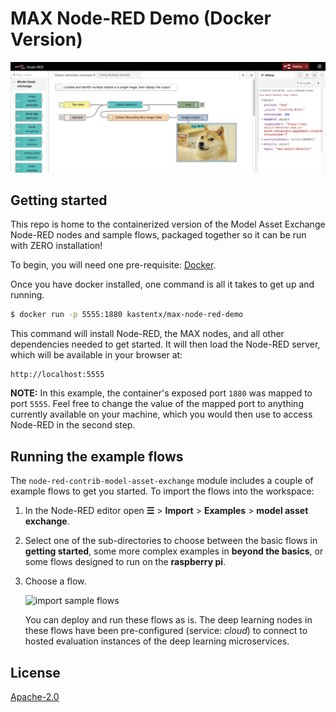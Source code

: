 # MAX Node-RED Demo (Docker Version)

![Sample Node-RED Flow for MAX Object Detector](/assets/object_detector.png)

## Getting started

This repo is home to the containerized version of the Model Asset Exchange Node-RED nodes and sample flows, packaged together so it can be run with ZERO installation!

To begin, you will need one pre-requisite: [Docker](http://www.docker.com).

Once you have docker installed, one command is all it takes to get up and running.

```bash
$ docker run -p 5555:1880 kastentx/max-node-red-demo
```

This command will install Node-RED, the MAX nodes, and all other dependencies needed to get started. It will then load the Node-RED server, which will be available in your browser at: 

```
http://localhost:5555
```

**NOTE:** In this example, the container's exposed port `1880` was mapped to port `5555`. Feel free to change the value of the mapped port to anything currently available on your machine, which you would then use to access Node-RED in the second step.

## Running the example flows

The `node-red-contrib-model-asset-exchange` module includes a couple of example flows to get you started. To import the flows into the workspace:

1. In the Node-RED editor open **&#9776;** > **Import** > **Examples** > **model asset exchange**.
2. Select one of the sub-directories to choose between the basic flows in **getting started**, some more complex examples in **beyond the basics**, or some flows designed to run on the **raspberry pi**.
3. Choose a flow.

   ![import sample flows](/assets/import_sample_flows.png) 

   You can deploy and run these flows as is. The deep learning nodes in these flows have been pre-configured (service: _cloud_) to connect to hosted evaluation instances of the deep learning microservices. 


License
-------

[Apache-2.0](LICENSE)
